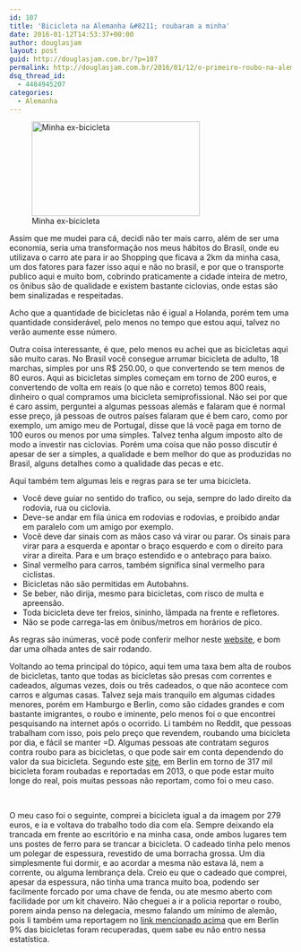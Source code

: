 ```yaml
---
id: 107
title: 'Bicicleta na Alemanha &#8211; roubaram a minha'
date: 2016-01-12T14:53:37+00:00
author: douglasjam
layout: post
guid: http://douglasjam.com.br/?p=107
permalink: http://douglasjam.com.br/2016/01/12/o-primeiro-roubo-na-alemanha-bicicleta/
dsq_thread_id:
  - 4484945207
categories:
  - Alemanha
---
```

<figure id="attachment_122" style="width: 300px" class="wp-caption alignright"><a href="http:///assets/2016/01/bicycle.jpg" rel="attachment wp-att-122"><img class="wp-image-122 size-medium" src="http:///assets/2016/01/bicycle-300x169.jpg" alt="Minha ex-bicicleta" width="300" height="169" srcset="http:///assets/2016/01/bicycle-300x169.jpg 300w, http:///assets/2016/01/bicycle-768x432.jpg 768w, http:///assets/2016/01/bicycle-1024x576.jpg 1024w" sizes="(max-width: 300px) 100vw, 300px" /></a><figcaption class="wp-caption-text">Minha ex-bicicleta</figcaption></figure>

Assim que me mudei para cá, decidi não ter mais carro, além de ser uma economia, seria uma transformação nos meus hábitos do Brasil, onde eu utilizava o carro ate para ir ao Shopping que ficava a 2km da minha casa, um dos fatores para fazer isso aqui e não no brasil, e por que o transporte publico aqui e muito bom, cobrindo praticamente a cidade inteira de metro, os ônibus são de qualidade e existem bastante ciclovias, onde estas são bem sinalizadas e respeitadas.

<!--more-->Acho que a quantidade de bicicletas não é igual a Holanda, porém tem uma quantidade considerável, pelo menos no tempo que estou aqui, talvez no verão aumente esse número.



Outra coisa interessante, é que, pelo menos eu achei que as bicicletas aqui são muito caras. No Brasil você consegue arrumar bicicleta de adulto, 18 marchas, simples por uns R$ 250.00, o que convertendo se tem menos de 80 euros. Aqui as bicicletas simples começam em torno de 200 euros, e convertendo de volta em reais (o que não e correto) temos 800 reais, dinheiro o qual compramos uma bicicleta semiprofissional. Não sei por que é caro assim, perguntei a algumas pessoas alemãs e falaram que é normal esse preço, já pessoas de outros países falaram que é bem caro, como por exemplo, um amigo meu de Portugal, disse que lá você paga em torno de 100 euros ou menos por uma simples. Talvez tenha algum imposto alto de modo a investir nas ciclovias. Porém uma coisa que não posso discutir é apesar de ser a simples, a qualidade e bem melhor do que as produzidas no Brasil, alguns detalhes como a qualidade das pecas e etc.

Aqui também tem algumas leis e regras para se ter uma bicicleta.

  * Você deve guiar no sentido do trafico, ou seja, sempre do lado direito da rodovia, rua ou ciclovia.
  * Deve-se andar em fila única em rodovias e rodovias, e proibido andar em paralelo com um amigo por exemplo.
  * Você deve dar sinais com as mãos caso vá virar ou parar. Os sinais para virar para a esquerda e apontar o braço esquerdo e com o direito para virar a direita. Para e um braço estendido e o antebraço para baixo.
  * Sinal vermelho para carros, também significa sinal vermelho para ciclistas.
  * Bicicletas não são permitidas em Autobahns.
  * Se beber, não dirija, mesmo para bicicletas, com risco de multa e apreensão.
  * Toda bicicleta deve ter freios, sininho, lâmpada na frente e refletores.
  * Não se pode carrega-las em ônibus/metros em horários de pico.

As regras são inúmeras, você pode conferir melhor neste [website](mailto:http://www.bicyclegermany.com/german_bicycle_laws.html), e bom dar uma olhada antes de sair rodando.

Voltando ao tema principal do tópico, aqui tem uma taxa bem alta de roubos de bicicletas, tanto que todas as bicicletas são presas com correntes e cadeados, algumas vezes, dois ou três cadeados, o que não acontece com carros e algumas casas. Talvez seja mais tranquilo em algumas cidades menores, porém em Hamburgo e Berlin, como são cidades grandes e com bastante imigrantes, o roubo e iminente, pelo menos foi o que encontrei pesquisando na internet após o ocorrido. Li também no Reddit, que pessoas trabalham com isso, pois pelo preço que revendem, roubando uma bicicleta por dia, e fácil se manter =D. Algumas pessoas ate contratam seguros contra roubo para as bicicletas, o que pode sair em conta dependendo do valor da sua bicicleta. Segundo este [site](mailto:http://www.thelocal.de/20140717/germanys-vicious-cycle-of-bike-thefts), em Berlin em torno de 317 mil bicicleta foram roubadas e reportadas em 2013, o que pode estar muito longe do real, pois muitas pessoas não reportam, como foi o meu caso.

&nbsp;

O meu caso foi o seguinte, comprei a bicicleta igual a da imagem por 279 euros, e ia e voltava do trabalho todo dia com ela. Sempre deixando ela trancada em frente ao escritório e na minha casa, onde ambos lugares tem uns postes de ferro para se trancar a bicicleta. O cadeado tinha pelo menos um polegar de espessura, revestido de uma borracha grossa. Um dia simplesmente fui dormir, e ao acordar a mesma não estava lá, nem a corrente, ou alguma lembrança dela. Creio eu que o cadeado que comprei, apesar da espessura, não tinha uma tranca muito boa, podendo ser facilmente forcado por uma chave de fenda, ou ate mesmo aberto com facilidade por um kit chaveiro. Não cheguei a ir a policia reportar o roubo, porem ainda penso na delegacia, mesmo falando um mínimo de alemão, pois li também uma reportagem no [link mencionado acima](mailto:http://www.thelocal.de/20140717/germanys-vicious-cycle-of-bike-thefts) que em Berlin 9% das bicicletas foram recuperadas, quem sabe eu não entro nessa estatística.

&nbsp;